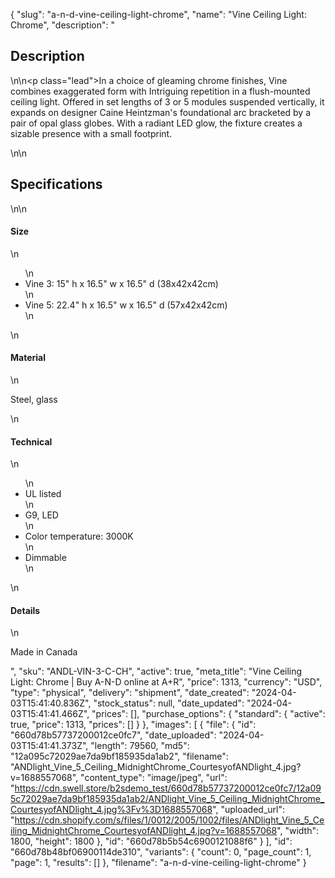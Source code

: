 {
  "slug": "a-n-d-vine-ceiling-light-chrome",
  "name": "Vine Ceiling Light: Chrome",
  "description": "<h2>Description</h2>\n<!-- split -->\n<p class=\"lead\">In a choice of gleaming chrome finishes, Vine combines exaggerated form with Intriguing repetition in a flush-mounted ceiling light. Offered in set lengths of 3 or 5 modules suspended vertically, it expands on designer Caine Heintzman's foundational arc bracketed by a pair of opal glass globes. With a radiant LED glow, the fixture creates a sizable presence with a small footprint.</p>\n<!-- split -->\n<h2>Specifications</h2>\n<!-- split -->\n<h4>Size</h4>\n<ul>\n<li>Vine 3: 15\" h x 16.5\" w x 16.5\" d (38x42x42cm)</li>\n<li>Vine 5: 22.4\" h x 16.5\" w x 16.5\" d (57x42x42cm)</li>\n</ul>\n<h4>Material</h4>\n<p>Steel, glass</p>\n<h4>Technical</h4>\n<ul>\n<li>UL listed</li>\n<li>G9, LED</li>\n<li>Color temperature: 3000K</li>\n<li>Dimmable</li>\n</ul>\n<h4>Details</h4>\n<p>Made in Canada</p>",
  "sku": "ANDL-VIN-3-C-CH",
  "active": true,
  "meta_title": "Vine Ceiling Light: Chrome | Buy A-N-D online at A+R",
  "price": 1313,
  "currency": "USD",
  "type": "physical",
  "delivery": "shipment",
  "date_created": "2024-04-03T15:41:40.836Z",
  "stock_status": null,
  "date_updated": "2024-04-03T15:41:41.466Z",
  "prices": [],
  "purchase_options": {
    "standard": {
      "active": true,
      "price": 1313,
      "prices": []
    }
  },
  "images": [
    {
      "file": {
        "id": "660d78b57737200012ce0fc7",
        "date_uploaded": "2024-04-03T15:41:41.373Z",
        "length": 79560,
        "md5": "12a095c72029ae7da9bf185935da1ab2",
        "filename": "ANDlight_Vine_5_Ceiling_MidnightChrome_CourtesyofANDlight_4.jpg?v=1688557068",
        "content_type": "image/jpeg",
        "url": "https://cdn.swell.store/b2sdemo_test/660d78b57737200012ce0fc7/12a095c72029ae7da9bf185935da1ab2/ANDlight_Vine_5_Ceiling_MidnightChrome_CourtesyofANDlight_4.jpg%3Fv%3D1688557068",
        "uploaded_url": "https://cdn.shopify.com/s/files/1/0012/2005/1002/files/ANDlight_Vine_5_Ceiling_MidnightChrome_CourtesyofANDlight_4.jpg?v=1688557068",
        "width": 1800,
        "height": 1800
      },
      "id": "660d78b5b54c6900121088f6"
    }
  ],
  "id": "660d78b48bf06900114de310",
  "variants": {
    "count": 0,
    "page_count": 1,
    "page": 1,
    "results": []
  },
  "filename": "a-n-d-vine-ceiling-light-chrome"
}